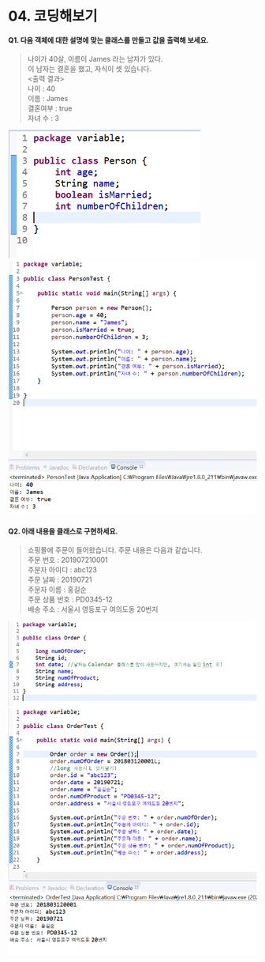 # 04. 코딩해보기
  
  
#### Q1. 다음 객체에 대한 설명에 맞는 클래스를 만들고 값을 출력해 보세요.  
> 나이가 40살, 이름이 James 라는 남자가 있다.  
> 이 남자는 결혼을 했고, 자식이 셋 있습니다.  
> <출력 결과>  
> 나이 : 40  
> 이름 : James  
> 결혼여부 : true  
> 자녀 수 : 3  


![person](./image/person.PNG)  
![personTest](./image/personTest.PNG)  

#### Q2. 아래 내용을 클래스로 구현하세요.  
> 쇼핑몰에 주문이 들어왔습니다. 주문 내용은 다음과 같습니다.  
> 주문 번호 : 201907210001  
> 주문자 아이디 : abc123  
> 주문 날짜 : 20190721  
> 주문자 이름 : 홍길순  
> 주문 상품 번호 : PD0345-12  
> 배송 주소 : 서울시 영등포구 여의도동 20번지  

![Order](./image/Order.PNG)  
![OrderTest](./image/OrderTest.PNG)  
